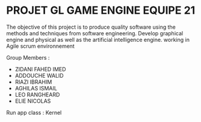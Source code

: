 # PROJET GL GAME ENGINE  EQUIPE 21 


<p>The objective of this project is to produce quality software using the methods and techniques
from software engineering. 
Develop graphical engine and physical as well as the artificial intelligence engine.
working in Agile scrum environnement 
</p>
Group Members :
<ul>
<li>
ZIDANI FAHED IMED 
</li>
<li>
ADDOUCHE WALID 
</li>
<li>
RIAZI IBRAHIM 
</li>
<li>
AGHILAS ISMAIL 
</li>
<li>
LEO RANGHEARD
</li>
<li>
ELIE NICOLAS
</li>
</ul>
Run app class : Kernel 
